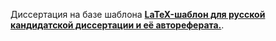 Диссертация на базе шаблона
[**LaTeX-шаблон для русской кандидатской диссертации и её автореферата.**](https://github.com/AndreyAkinshin/Russian-Phd-LaTeX-Dissertation-Template).